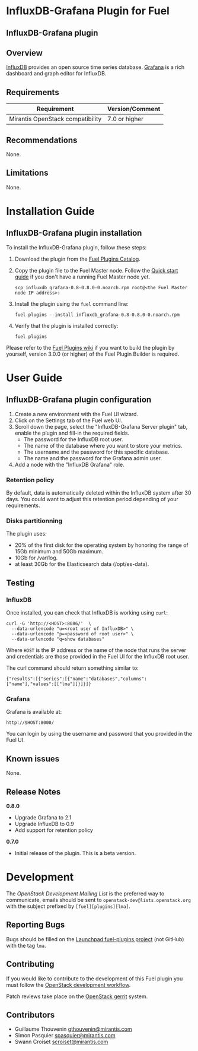 InfluxDB-Grafana Plugin for Fuel
================================

InfluxDB-Grafana plugin
-----------------------

Overview
--------

[InfluxDB](http://influxdb.com/) provides an open source time series database.
[Grafana](http://grafana.org/) is a rich dashboard and graph editor for InfluxDB.

Requirements
------------

| Requirement                      | Version/Comment |
|----------------------------------|-----------------|
| Mirantis OpenStack compatibility | 7.0 or higher   |

Recommendations
---------------

None.

Limitations
-----------

None.

Installation Guide
==================

**InfluxDB-Grafana** plugin installation
----------------------------------------


To install the InfluxDB-Grafana plugin, follow these steps:

1. Download the plugin from the [Fuel Plugins
   Catalog](https://software.mirantis.com/download-mirantis-openstack-fuel-plug-ins/).

2. Copy the plugin file to the Fuel Master node. Follow the [Quick start
   guide](https://software.mirantis.com/quick-start/) if you don't have a running
   Fuel Master node yet.

   ```
   scp influxdb_grafana-0.8-0.8.0-0.noarch.rpm root@<the Fuel Master node IP address>:
   ```

3. Install the plugin using the `fuel` command line:

   ```
   fuel plugins --install influxdb_grafana-0.8-0.8.0-0.noarch.rpm
   ```

4. Verify that the plugin is installed correctly:

   ```
   fuel plugins
   ```

Please refer to the [Fuel Plugins wiki](https://wiki.openstack.org/wiki/Fuel/Plugins)
if you want to build the plugin by yourself, version 3.0.0 (or higher) of the Fuel
Plugin Builder is required.

User Guide
==========

**InfluxDB-Grafana** plugin configuration
---------------------------------------------

1. Create a new environment with the Fuel UI wizard.
2. Click on the Settings tab of the Fuel web UI.
3. Scroll down the page, select the "InfluxDB-Grafana Server plugin" tab,
   enable the plugin and fill-in the required fields.
    - The password for the InfluxDB root user.
    - The name of the database where you want to store your metrics.
    - The username and the password for this specific database.
    - The name and the password for the Grafana admin user.
4. Add a node with the "InfluxDB Grafana" role.

### Retention policy
By default, data is automatically deleted within the InfluxDB system after
30 days. You could want to adjust this retention period depending of your
requirements.

### Disks partitionning
The plugin uses:

- 20% of the first disk for the operating system by honoring the range of
  15Gb minimum and 50Gb maximum.
- 10Gb for /var/log.
- at least 30Gb for the Elasticsearch data (/opt/es-data).


Testing
-------

### InfluxDB

Once installed, you can check that InfluxDB is working using `curl`:

```
curl -G 'http://<HOST>:8086/'  \
  --data-urlencode "u=<root user of InfluxDB>" \
  --data-urlencode "p=<password of root user>" \
  --data-urlencode "q=show databases"
```

Where `HOST` is the IP address or the name of the node that runs the server and
credentials are those provided in the Fuel UI for the InfluxDB root user.

The curl command should return something similar to:

```
{"results":[{"series":[{"name":"databases","columns":["name"],"values":[["lma"]]}]}]}
```

### Grafana

Grafana is available at:

```
http://$HOST:8000/
```

You can login by using the username and password that you provided in the Fuel UI.

Known issues
------------

None.

Release Notes
-------------

**0.8.0**

* Upgrade Grafana to 2.1
* Upgrade InfluxDB to 0.9
* Add support for retention policy

**0.7.0**

* Initial release of the plugin. This is a beta version.

Development
===========

The *OpenStack Development Mailing List* is the preferred way to communicate,
emails should be sent to `openstack-dev@lists.openstack.org` with the subject
prefixed by `[fuel][plugins][lma]`.

Reporting Bugs
--------------

Bugs should be filled on the [Launchpad fuel-plugins project](
https://bugs.launchpad.net/fuel-plugins) (not GitHub) with the tag `lma`.


Contributing
------------

If you would like to contribute to the development of this Fuel plugin you must
follow the [OpenStack development workflow](
http://docs.openstack.org/infra/manual/developers.html#development-workflow).

Patch reviews take place on the [OpenStack gerrit](
https://review.openstack.org/#/q/status:open+project:stackforge/fuel-plugin-influxdb-grafana,n,z)
system.

Contributors
------------

* Guillaume Thouvenin <gthouvenin@mirantis.com>
* Simon Pasquier <spasquier@mirantis.com>
* Swann Croiset <scroiset@mirantis.com>
